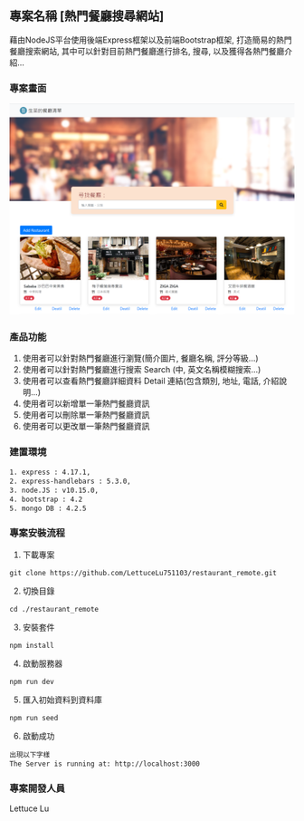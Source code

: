 ## 專案名稱 [熱門餐廳搜尋網站]
藉由NodeJS平台使用後端Express框架以及前端Bootstrap框架, 打造簡易的熱門餐廳搜索網站, 其中可以針對目前熱門餐廳進行排名, 搜尋, 以及獲得各熱門餐廳介紹...

### 專案畫面
![image](https://github.com/LettuceLu751103/restaurant_remote/blob/master/%E9%A4%90%E5%BB%B3%E6%B8%85%E5%96%AEv2.png)

### 產品功能
1. 使用者可以針對熱門餐廳進行瀏覽(簡介圖片, 餐廳名稱, 評分等級...)
2. 使用者可以針對熱門餐廳進行搜索 Search (中, 英文名稱模糊搜索...)
3. 使用者可以查看熱門餐廳詳細資料 Detail 連結(包含類別, 地址, 電話, 介紹說明...)
4. 使用者可以新增單一筆熱門餐廳資訊
5. 使用者可以刪除單一筆熱門餐廳資訊
6. 使用者可以更改單一筆熱門餐廳資訊

### 建置環境
```
1. express : 4.17.1,
2. express-handlebars : 5.3.0,
3. node.JS : v10.15.0,
4. bootstrap : 4.2
5. mongo DB : 4.2.5
```

### 專案安裝流程

1. 下載專案
```
git clone https://github.com/LettuceLu751103/restaurant_remote.git
```


2. 切換目錄
```
cd ./restaurant_remote
```

3. 安裝套件
```
npm install
```

4. 啟動服務器
```
npm run dev
```
5. 匯入初始資料到資料庫
```
npm run seed
```

6. 啟動成功
```
出現以下字樣
The Server is running at: http://localhost:3000
```

### 專案開發人員
Lettuce Lu
